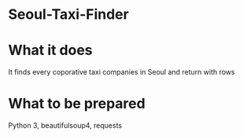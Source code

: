 # Seoul-Taxi-Finder

# What it does
It finds every coporative taxi companies in Seoul and return with rows

# What to be prepared
Python 3, beautifulsoup4, requests
